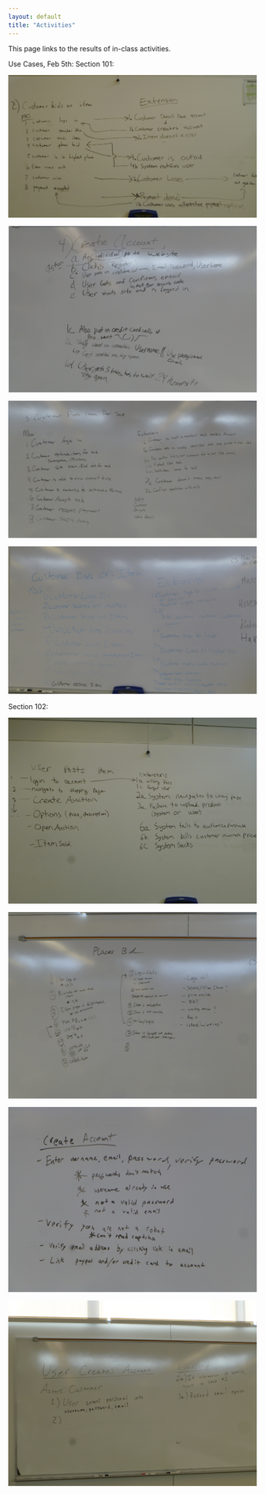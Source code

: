 ```yaml
---
layout: default
title: "Activities"
---
```


This page links to the results of in-class activities.

Use Cases, Feb 5th:
Section 101:

![Use Case image](img/UseCaseActivity/Section101/P1030720.png)

![Use Case image](img/UseCaseActivity/Section101/P1030721.png)

![Use Case image](img/UseCaseActivity/Section101/P1030722.png)

![Use Case image](img/UseCaseActivity/Section101/P1030723.png)

Section 102:

![Use Case image](img/UseCaseActivity/Section102/P1030725.png)

![Use Case image](img/UseCaseActivity/Section102/P1030726.png)

![Use Case image](img/UseCaseActivity/Section102/P1030727.png)

![Use Case image](img/UseCaseActivity/Section102/P1030728.png)

<!-- Just commenting out last year's Activities - the images will be updated for 2016.
[Use cases, Feb 2nd](https://www.flickr.com/photos/129359763@N05/sets/72157648317033113/)

[Online auction analysis models, Feb 6th](https://www.flickr.com/photos/129359763@N05/sets/72157650719158531/)

[Team project problem domain analysis, Feb 9th](https://www.flickr.com/photos/129359763@N05/sets/72157650314419210/)
­-->